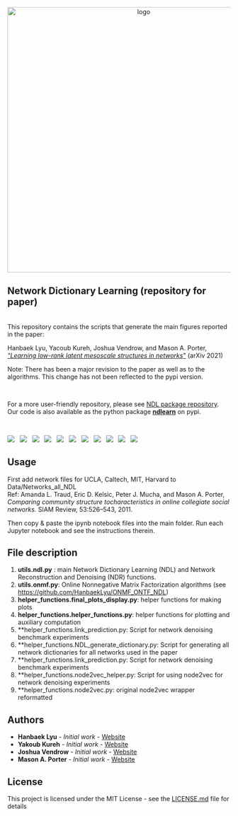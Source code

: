 <p align="center">
<img width="600" src="https://github.com/HanbaekLyu/NDL_paper/blob/main/Figures/NDL_logo1.png?raw=true" alt="logo">
</p>


## Network Dictionary Learning (repository for paper)

<br/> This repository contains the scripts that generate the main figures reported in the paper: <br/>


Hanbaek Lyu, Yacoub Kureh, Joshua Vendrow, and Mason A. Porter,\
[*"Learning low-rank latent mesoscale structures in networks*"](https://arxiv.org/abs/2102.06984) (arXiv 2021)

Note: There has been a major revision to the paper as well as to the algorithms. This change has not been reflected to the pypi version. 

&nbsp;

For a more user-friendly repository, please see [NDL package repository](https://github.com/jvendrow/Network-Dictionary-Learning).\
Our code is also available as the python package [**ndlearn**](https://pypi.org/project/ndlearn/) on pypi.
 

&nbsp;

![](Figures/Figure1.png)
&nbsp;
![](Figures/Figure2.png)
&nbsp;
![](Figures/Figure3.png)
&nbsp;
![](Figures/Figure4.png)
&nbsp;
![](Figures/Figure5.png)
&nbsp;
![](Figures/Figure6.png)
&nbsp;
![](Figures/Figure7.png)
&nbsp;
![](Figures/Figure8.png)
&nbsp;
![](Figures/Figure9.png)
&nbsp;
![](Figures/Figure10.png)
&nbsp;
![](Figures/Figure11.png)
&nbsp;


## Usage

First add network files for UCLA, Caltech, MIT, Harvard to Data/Networks_all_NDL\
Ref: Amanda L. Traud, Eric D. Kelsic, Peter J. Mucha, and Mason A. Porter,\
*Comparing community structure tocharacteristics in online collegiate social networks.* SIAM Review, 53:526–543, 2011.
&nbsp;

Then copy & paste the ipynb notebook files into the main folder. Run each Jupyter notebook and see the instructions therein. 

## File description 

  1. **utils.ndl.py** : main Network Dictionary Learning (NDL) and Network Reconstruction and Denoising (NDR) functions. 
  2. **utils.onmf.py**: Online Nonnegative Matrix Factorization algorithms (see https://github.com/HanbaekLyu/ONMF_ONTF_NDL)
  3. **helper_functions.final_plots_display.py**: helper functions for making plots 
  4. **helper_functions.helper_functions.py**: helper functions for plotting and auxiliary computation 
  5. **helper_functions.link_prediction.py: Script for network denoising benchmark experiments 
  6. **helper_functions.NDL_generate_dictionary.py: Script for generating all network dictionaries for all networks used in the paper
  7. **helper_functions.link_prediction.py: Script for network denoising benchmark experiments 
  8. **helper_functions.node2vec_helper.py: Script for using node2vec for network denoising experiments
  9. **helper_functions.node2vec.py: original node2vec wrapper reformatted 
  
## Authors

* **Hanbaek Lyu** - *Initial work* - [Website](https://hanbaeklyu.com)
* **Yakoub Kureh** - *Initial work* - [Website](https://www.math.ucla.edu/~ykureh/)
* **Joshua Vendrow** - *Initial work* - [Website](https://www.joshvendrow.com)
* **Mason A. Porter** - *Initial work* - [Website](https://www.math.ucla.edu/~mason/)

## License

This project is licensed under the MIT License - see the [LICENSE.md](LICENSE.md) file for details

